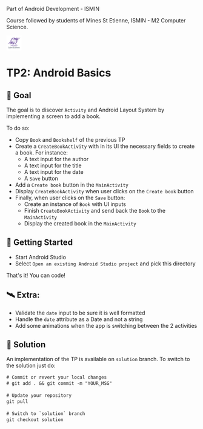 Part of Android Development - ISMIN 

Course followed by students of Mines St Etienne, ISMIN - M2 Computer Science.

[![Mines St Etienne](./logo.png)](https://www.mines-stetienne.fr/)

# TP2: Android Basics

## 📝 Goal

The goal is to discover `Activity` and Android Layout System by implementing a screen to add a book.

To do so:
- Copy `Book` and `Bookshelf` of the previous TP 
- Create a `CreateBookActivity` with in its UI the necessary fields to create a book. For instance:
  - A text input for the author
  - A text input for the title
  - A text input for the date
  - A `Save` button 
- Add a `Create book` button in the `MainActivity`
- Display `CreateBookActivity` when user clicks on the `Create book` button
- Finally, when user clicks on the `Save` button:
  - Create an instance of `Book` with UI inputs
  - Finish `CreateBookActivity` and send back the `Book` to the `MainActivity`
  - Display the created book in the `MainActivity`

## 🚀 Getting Started

 - Start Android Studio
 - Select `Open an existing Android Studio project` and pick this directory

That's it! You can code!

## 🛰 Extra:

- Validate the `date` input to be sure it is well formatted 
- Handle the `date` attribute as a Date and not a string
- Add some animations when the app is switching between the 2 activities


## 🔑 Solution

An implementation of the TP is available on `solution` branch. To switch to the solution just do:

```
# Commit or revert your local changes
# git add . && git commit -m "YOUR_MSG" 

# Update your repository
git pull

# Switch to `solution` branch
git checkout solution
```